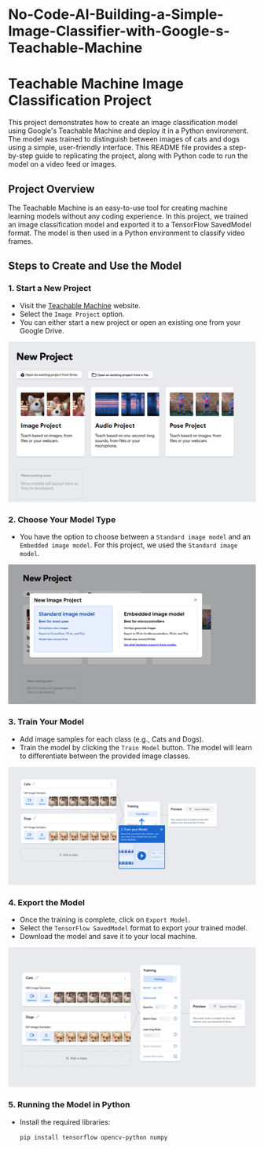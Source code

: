 # No-Code-AI-Building-a-Simple-Image-Classifier-with-Google-s-Teachable-Machine
# Teachable Machine Image Classification Project

This project demonstrates how to create an image classification model using Google's Teachable Machine and deploy it in a Python environment. The model was trained to distinguish between images of cats and dogs using a simple, user-friendly interface. This README file provides a step-by-step guide to replicating the project, along with Python code to run the model on a video feed or images.

## Project Overview

The Teachable Machine is an easy-to-use tool for creating machine learning models without any coding experience. In this project, we trained an image classification model and exported it to a TensorFlow SavedModel format. The model is then used in a Python environment to classify video frames.

## Steps to Create and Use the Model

### 1. Start a New Project

- Visit the [Teachable Machine](https://teachablemachine.withgoogle.com/train) website.
- Select the `Image Project` option.
- You can either start a new project or open an existing one from your Google Drive.

![New Project](1.png)

### 2. Choose Your Model Type

- You have the option to choose between a `Standard image model` and an `Embedded image model`. For this project, we used the `Standard image model`.

![Model Type](2.png)

### 3. Train Your Model

- Add image samples for each class (e.g., Cats and Dogs).
- Train the model by clicking the `Train Model` button. The model will learn to differentiate between the provided image classes.

![Training the Model](3.png)

### 4. Export the Model

- Once the training is complete, click on `Export Model`.
- Select the `TensorFlow SavedModel` format to export your trained model.
- Download the model and save it to your local machine.

![Exporting the Model](4.png)

### 5. Running the Model in Python

- Install the required libraries:

  ```bash
  pip install tensorflow opencv-python numpy

